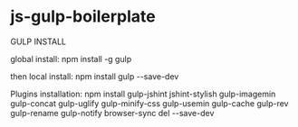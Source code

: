 # js-gulp-boilerplate

GULP INSTALL

global install:
npm install -g gulp

then local install:
npm install gulp --save-dev

Plugins installation:
npm install gulp-jshint jshint-stylish gulp-imagemin gulp-concat gulp-uglify gulp-minify-css gulp-usemin gulp-cache gulp-rev gulp-rename gulp-notify browser-sync del --save-dev
